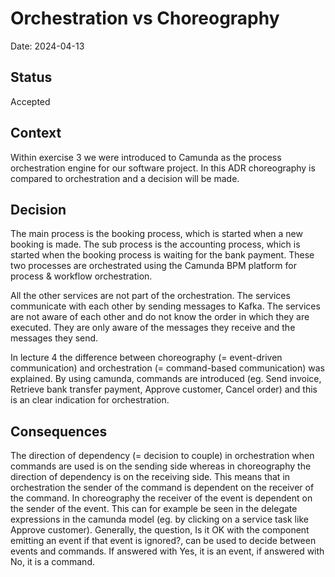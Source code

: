 # Orchestration vs Choreography

Date: 2024-04-13

## Status

Accepted

## Context

Within exercise 3 we were introduced to Camunda as the process orchestration engine for our software project. In this ADR choreography is compared to orchestration and a decision will be made.  

## Decision

The main process is the booking process, which is started when a new booking is made. The sub process is the accounting process, which is started when the booking process is waiting for the bank payment. These two processes are orchestrated using the Camunda BPM platform for process & workflow orchestration.

All the other services are not part of the orchestration. The services communicate with each other by sending messages to Kafka. The services are not aware of each other and do not know the order in which they are executed. They are only aware of the messages they receive and the messages they send.

In lecture 4 the difference between choreography (= event-driven communication) and orchestration (= command-based communication) was explained. By using camunda, commands are introduced (eg. Send invoice, Retrieve bank transfer payment, Approve customer, Cancel order) and this is an clear indication for orchestration.


## Consequences

The direction of dependency (= decision to couple) in orchestration when commands are used is on the sending side whereas in choreography the direction of dependency is on the receiving side. This means that in orchestration the sender of the command is dependent on the receiver of the command. In choreography the receiver of the event is dependent on the sender of the event. This can for example be seen in the delegate expressions in the camunda model (eg. by clicking on a service task like Approve customer). Generally, the question, Is it OK with the component emitting an event if that event is ignored?, can be used to decide between events and commands. If answered with Yes, it is an event, if answered with No, it is a command.